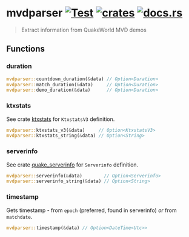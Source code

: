 # mvdparser [![Test](https://github.com/vikpe/mvdparser/actions/workflows/test.yml/badge.svg?branch=main)](https://github.com/vikpe/mvdparser/actions/workflows/test.yml) [![crates](https://img.shields.io/crates/v/mvdparser)](https://crates.io/crates/mvdparser) [![docs.rs](https://img.shields.io/docsrs/mvdparser)](https://docs.rs/mvdparser/)

> Extract information from QuakeWorld MVD demos

## Functions

### duration

```rust
mvdparser::countdown_duration(&data) // Option<Duration>
mvdparser::match_duration(&data)     // Option<Duration>
mvdparser::demo_duration(&data)      // Option<Duration>
```

### ktxstats

See crate [ktxstats](https://github.com/vikpe/ktxstats) for `KtxstatsV3` definition.

```rust
mvdparser::ktxstats_v3(&data)     // Option<KtxstatsV3>
mvdparser::ktxstats_string(&data) // Option<String>
```

### serverinfo

See crate [quake_serverinfo](https://github.com/vikpe/quake_serverinfo) for `Serverinfo` definition.

```rust
mvdparser::serverinfo(&data)        // Option<Serverinfo>
mvdparser::serverinfo_string(&data) // Option<String>
```

### timestamp

Gets timestamp - from `epoch` (preferred, found in serverinfo) _or_ from `matchdate`.

```rust
mvdparser::timestamp(&data) // Option<DateTime<Utc>>
```
